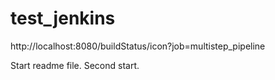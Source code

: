 # test_jenkins
http://localhost:8080/buildStatus/icon?job=multistep_pipeline

Start readme file.
Second start.
